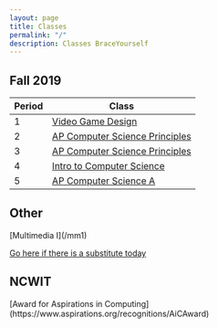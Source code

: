 ```yaml
---
layout: page
title: Classes
permalink: "/"
description: Classes BraceYourself
---
```


## Fall 2019

<div class="section" markdown="1">

<div class="class-table" markdown="1">

| Period | Class                                    |
|--------|------------------------------------------|
| 1      | [Video Game Design](/game_design)        |
| 2      | [AP Computer Science Principles](/apcsp) |
| 3      | [AP Computer Science Principles](/apcsp) |
| 4      | [Intro to Computer Science](/intro_cs)   |
| 5      | [AP Computer Science A](/apcs)           |


</div>
</div>

## Other

<div class="section" markdown="1">
[Multimedia I](/mm1)
<!-- [AP Computer Science Principles](/apcsp) -->


[Go here if there is a substitute today](today)

</div>

## NCWIT

<div class="section" markdown="1">
[Award for Aspirations in Computing](https://www.aspirations.org/recognitions/AiCAward)
</div>